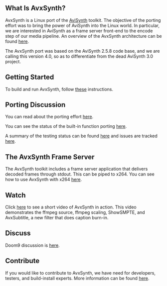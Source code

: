 ## What Is AvxSynth?

AvxSynth is a Linux port of the [AviSynth](http://avisynth.org/mediawiki/Main_Page) toolkit. The objective of the porting effort was to bring the power of AviSynth into the Linux world. In particular, we are interested in AviSynth as a frame server front-end to the encode step of our media pipeline. An overview of the AvxSynth architecture can be found [here](https://github.com/avxsynth/avxsynth/wiki/Overview).

The AvxSynth port was based on the AviSynth 2.5.8 code base, and we are calling this version 4.0, so as to differentiate from the dead AviSynth 3.0 project.

## Getting Started

To build and run AvxSynth, follow [these](https://github.com/avxsynth/avxsynth/wiki/System-Setup) instructions.

## Porting Discussion

You can read about the porting effort [here](https://github.com/avxsynth/avxsynth/wiki/Porting-Discussion).

You can see the status of the built-in function porting [here](https://github.com/avxsynth/avxsynth/wiki/Built-in-Functions). 

A summary of the testing status can be found [here](https://github.com/avxsynth/avxsynth/wiki/Testing-Summary) and issues are tracked [here](https://github.com/avxsynth/avxsynth/issues).

## The AvxSynth Frame Server

The AvxSynth toolkit includes a frame server application that delivers decoded frames through stdout. This can be piped to x264. You can see how to use AvxSynth with x264 [here](https://github.com/avxsynth/avxsynth/wiki/AvxSynth-Frame-Server).

## Watch

Click [here](http://www.youtube.com/watch?v=DdaQeMcE0UM&context=C49774bdADvjVQa1PpcFPjEU87afkCgg4WN_KrxYQ2lYo_e_FWKPI=) to see a short video of AvxSynth in action. This video demonstrates the ffmpeg source, ffmpeg scaling, ShowSMPTE, and AvxSubtitle, a new filter that does caption burn-in.

## Discuss

Doom9 discussion is [here](http://forum.doom9.org/showthread.php?t=164386).

## Contribute

If you would like to contribute to AvxSynth, we have need for developers, testers, and build-install experts. More information can be found [here](https://github.com/avxsynth/avxsynth/wiki/Want-to-Help%3F). 


